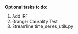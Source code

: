 **Optional tasks to do:**  
1. Add IRF
2. Granger Causality Test
3. Streamline time_series_utils.py

